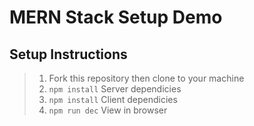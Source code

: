 # MERN Stack Setup Demo

## Setup Instructions

>1. Fork this repository then clone to your machine
>1. `npm install` Server dependicies
>1. `npm install` Client dependicies
>1. `npm run dec` View in browser